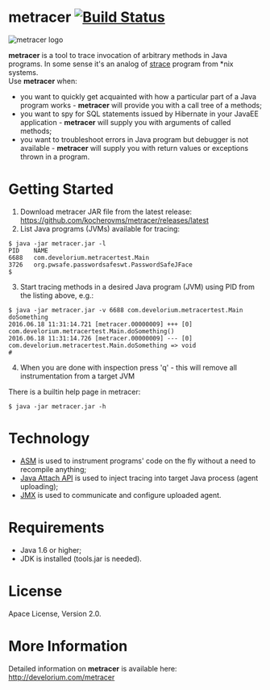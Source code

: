 # metracer [![Build Status](https://travis-ci.org/kocherovms/metracer.svg?branch=master)](https://travis-ci.org/kocherovms/metracer)
![metracer logo](http://develorium.com/wp-content/uploads/2016/06/metracer_logo.png)

**metracer** is a tool to trace invocation of arbitrary methods in Java programs. In some sense it's an analog of [strace] program from *nix systems.  
Use **metracer** when:
 - you want to quickly get acquainted with how a particular part of a Java program works - **metracer** will provide you with a call tree of a methods;
 - you want to spy for SQL statements issued by Hibernate in your JavaEE application - **metracer** will supply you with arguments of called methods;
 - you want to troubleshoot errors in Java program but debugger is not available - **metracer** will supply you with return values or exceptions thrown in a program.

# Getting Started

1) Download metracer JAR file from the latest release: https://github.com/kocherovms/metracer/releases/latest  
2) List Java programs (JVMs) available for tracing:  
``` console
$ java -jar metracer.jar -l
PID	   NAME
6688   com.develorium.metracertest.Main
3726   org.pwsafe.passwordsafeswt.PasswordSafeJFace
$
```
3) Start tracing methods in a desired Java program (JVM) using PID from the listing above, e.g.:  
``` console
$ java -jar metracer.jar -v 6688 com.develorium.metracertest.Main doSomething
2016.06.18 11:31:14.721 [metracer.00000009] +++ [0] com.develorium.metracertest.Main.doSomething()
2016.06.18 11:31:14.726 [metracer.00000009] --- [0] com.develorium.metracertest.Main.doSomething => void
#
```
4) When you are done with inspection press 'q' - this will remove all instrumentation from a target JVM  

There is a builtin help page in metracer:
``` console
$ java -jar metracer.jar -h
```

# Technology

- [ASM] is used to instrument programs' code on the fly without a need to recompile anything;
- [Java Attach API] is used to inject tracing into target Java process (agent uploading);
- [JMX] is used to communicate and configure uploaded agent.

# Requirements

- Java 1.6 or higher;
- JDK is installed (tools.jar is needed).

# License

Apace License, Version 2.0.

# More Information

Detailed information on **metracer** is available here: http://develorium.com/metracer

[strace]: <http://linux.die.net/man/1/strace>
[StackMapFrames]: http://stackoverflow.com/questions/25109942/is-there-a-better-explanation-of-stack-map-frames
[ASM]: <http://asm.ow2.org/>
[Java Attach API]: https://docs.oracle.com/javase/7/docs/jdk/api/attach/spec/com/sun/tools/attach/VirtualMachine.html
[JMX]: http://www.oracle.com/technetwork/articles/java/javamanagement-140525.html
